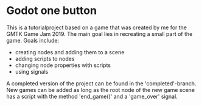 # Godot one button
This is a tutorialproject based on a game that was created by me for the GMTK Game Jam 2019.
The main goal lies in recreating a small part of the game. Goals include:
- creating nodes and adding them to a scene
- adding scripts to nodes
- changing node properties with scripts
- using signals

A completed version of the project can be found in the 'completed'-branch.
New games can be added as long as the root node of the new game scene has a script with the method 'end_game()' and a 'game_over' signal.

